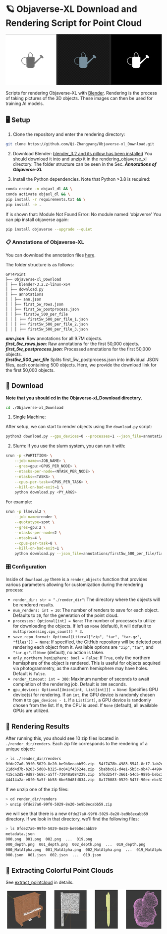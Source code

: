 # 🪐 Objaverse-XL Download and Rendering Script for Point Cloud

![demo images](demo.png)

Scripts for rendering Objaverse-XL with [Blender](https://www.blender.org/). Rendering is the process of taking pictures of the 3D objects. These images can then be used for training AI models.

## 🖥️ Setup

1. Clone the repository and enter the rendering directory:

```bash
git clone https://github.com/Qi-Zhangyang/Objaverse-xl_Download.git
```

2. Download Blender:
[blender_3.2 and its pillow has been installed](https://drive.google.com/file/d/1Prb0XN3sxX7ncVj0E3l_4M8IINFlOwB4/view?usp=sharing)
You should download it into and unzip it in the rendering_objaverse_xl directory. The folder structure can be seen in the Sec. ***Annotations of Objaverse-XL***

3. Install the Python dependencies. Note that Python >3.8 is required:

```bash
conda create -n objaxl_dl && \
conda activate objaxl_dl && \
pip install -r requirements.txt && \
pip install -e .
```

If is shown that: Module Not Found Error: No module named 'objaverse'
You can pip install objaverse again:

```bash
pip install objaverse --upgrade --quiet
```

### 📋 Annotations of Objaverse-XL

You can download the annotation files [here](https://drive.google.com/drive/folders/1OJOC9um_8LMvNZFKMkdEe9spzXvK3k2X?usp=drive_link).

The folder structure is as follows:
```
GPT4Point
├── Objaverse-xl_Download
│ ├── blender-3.2.2-linux-x64
│ ├── download.py
│ ├── annotations
│ │ ├── ann.json
│ │ ├── first_5w_rows.json
│ │ ├── first_5w_postprocess.json
│ │ ├── first5w_500_per_file
│ │ │ ├── first5w_500_per_file_1.json
│ │ │ ├── first5w_500_per_file_2.json
│ │ │ ├── first5w_500_per_file_3.json
```
***ann.json***: Raw annotations for all 9.7M objects.<br>
***first_5w_rows.json***: Raw annotations for the first 50,000 objects.<br>
***first_5w_postprocess.json***: Processed annotations for the first 50,000 objects.<br>
***first5w_500_per_file*** Splits first_5w_postprocess.json into individual JSON files, each containing 500 objects. Here, we provide the download link for the first 50,000 objects.


## 📸 Download

**Note that you should cd in the Objaverse-xl_Download directory.**

```bash
cd ./Objaverse-xl_Download
```


1. Single Machine:

After setup, we can start to render objects using the `download.py` script:

```bash
python3 download.py --gpu_devices=0 --processes=1 --json_file=annotations/first5w_500_per_file/first5w_500_per_file_1.json --render_dir=./render_dir --temp_dir=./temp_dir
```

2. Slurm:
If you use the slurm system, you can run it with:

```bash
srun -p <PARTITION> \
    --job-name=<JOB_NAME> \
    --gres=gpu:<GPUS_PER_NODE> \
    --ntasks-per-node=<NTASK_PER_NODE> \
    --ntasks=<TASKS> \
    --cpus-per-task=<CPUS_PER_TASK> \
    --kill-on-bad-exit=1 \
    python download.py <PY_ARGS>
```

For example:
```bash
srun -p llmeval2 \
    --job-name=render \
    --quotatype=spot \
    --gres=gpu:2 \
    --ntasks-per-node=2 \
    --ntasks=4 \
    --cpus-per-task=8 \
    --kill-on-bad-exit=1 \
    python download.py --json_file=annotations/first5w_500_per_file/first5w_500_per_file_1.json --render_dir=./render_dir --temp_dir=./temp_dir
```

### 🎛 Configuration
Inside of `download.py` there is a `render_objects` function that provides various parameters allowing for customization during the rendering process:

- `render_dir: str = "./render_dir"`: The directory where the objects will be rendered results.
- `num_renders: int = 20`: The number of renders to save for each object. Defaults to `20`, for the generation of the point cloud.
- `processes: Optional[int] = None`: The number of processes to utilize for downloading the objects. If left as `None` (default), it will default to `multiprocessing.cpu_count() * 3`.
- `save_repo_format: Optional[Literal["zip", "tar", "tar.gz", "files"]] = None`: If specified, the GitHub repository will be deleted post rendering each object from it. Available options are `"zip"`, `"tar"`, and `"tar.gz"`. If `None` (default), no action is taken.
- `only_northern_hemisphere: bool = False`: If `True`, only the northern hemisphere of the object is rendered. This is useful for objects acquired via photogrammetry, as the southern hemisphere may have holes. Default is `False`.
- `render_timeout: int = 300`: Maximum number of seconds to await completion of the rendering job. Default is `300` seconds.
- `gpu_devices: Optional[Union[int, List[int]]] = None`: Specifies GPU device(s) for rendering. If an `int`, the GPU device is randomly chosen from `0` to `gpu_devices - 1`. If a `List[int]`, a GPU device is randomly chosen from the list. If `0`, the CPU is used. If `None` (default), all available GPUs are utilized.



## 🤖 Rendering Results
After running this, you should see 10 zip files located in `./render_dir/renders`. Each zip file corresponds to the rendering of a unique object:

```bash
> ls ./render_dir/renders
0fde27a0-99f0-5029-8e20-be9b8ecabb59.zip  54f7478b-4983-5541-8cf7-1ab2e39a842e.zip  93499b75-3ee0-5069-8f4b-1bab60d2e6d6.zip
21dd4d7b-b203-5d00-b325-0c041f43524e.zip  5babbc61-d4e1-5b5c-9b47-44994bbf958e.zip  ab30e24f-1046-5257-8806-2e346f4efebe.zip
415ca2d5-9d87-568c-a5ff-73048a084229.zip  5f6d2547-3661-54d5-9895-bebc342c753d.zip
44414a2a-e8f0-5a5f-bb58-6be50d8fd034.zip  8a170083-0529-547f-90ec-ebc32eafe594.zip
```

If we unzip one of the zip files:

```bash
> cd render_dir/renders
> unzip 0fde27a0-99f0-5029-8e20-be9b8ecabb59.zip
```

we will see that there is a new `0fde27a0-99f0-5029-8e20-be9b8ecabb59` directory. If we look in that directory, we'll find the following files:

```bash
> ls 0fde27a0-99f0-5029-8e20-be9b8ecabb59
metadata.json
000.png  001.png  002.png  ...  019.png
000_depth.png  001_depth.png  002_depth.png  ...  019_depth.png
000_MatAlpha.png  001_MatAlpha.png  002_MatAlpha.png  ...  019_MatAlpha.png
000.json  001.json  002.json  ...  019.json
```

## 🌈 Extracting Colorful Point Clouds
See [extract_pointcloud](./shap-e/) in details.

![demo images](./shap-e/pc_demo.png)